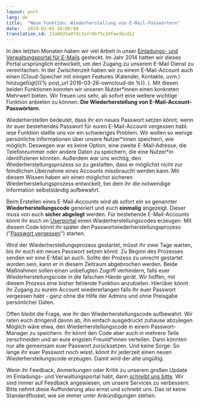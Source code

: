 ```yaml
---
layout: post
lang: de
title:  "Neue Funktion: Wiederherstellung von E-Mail-Passwörtern"
date:   2019-03-03 20:00:00
translation_id: 21a8635a0fdc2a7c8b75c2dfee3bcd12
---
```



In den letzten Monaten haben wir viel Arbeit in unser [Einladungs- und Verwaltungsportal für E-Mails](https://users.systemli.org) gesteckt. Im Jahr  2014 hatten wir dieses Portal ursprünglich entwickelt, um den Zugang zu unserem E-Mail Dienst zu vereinfachen. In der Zwischenzeit haben wir zu einem E-Mail-Account auch einen [Cloud-Speicher mit einigen Features (Kalender, Kontakte, uvm.) hinzugefügt]({% post_url 2016-03-26-owncloud-de %}).
). Mit diesen beiden Funktionen konnten wir unseren Nutzer\*innen einen konkreten Mehrwert bieten. Wir freuen uns sehr, ab sofort eine weitere wichtige Funktion anbieten zu können: **Die Wiederherstellung von E-Mail-Account-Passwörtern**.

<!--more-->

Wiederherstellen bedeutet, dass ihr ein neues Passwort setzen könnt, wenn ihr euer bestehendes Passwort für euren E-Mail-Account vergessen habt. iese Funktion stellte uns vor ein schwieriges Problem. Wir wollen so wenige persönliche Informationen über unsere Nutzer\*innen speichern, wie möglich. Deswegen war es keine Option, eine zweite E-Mail-Adresse, die Telefonnummer oder andere Daten zu speichern, die eine Nutzer\*in identifizieren könnten. Außerdem war uns wichtig, den Wiederherstellungsprozess so zu gestalten, dass er möglichst nicht zur feindlichen Übernahme eines Accounts missbraucht werden kann. Mit diesem Wissen haben wir einen möglichst sicheren Wiederherstellungsprozess entwickelt, bei dem ihr die notwendige Information selbstständig aufbewahrt.

Beim Erstellen eines E-Mail-Accounts wird ab sofort ein so genannter **Wiederherstellungscode** generiert und euch **einmalig** angezeigt. Dieser muss von euch **sicher abgelegt** werden. Für bestehende E-Mail-Accounts könnt ihr euch im [Userportal](https://users.systemli.org) einen Wiederherstellungscodes erzeugen. Mit diesem Code könnt ihr später den Passwortwiederherstellungsprozess ("[Passwort vergessen](https://users.systemli.org/recovery)") starten.

Wird der Wiederherstellungsprozess gestartet, müsst ihr zwei Tage warten, bis ihr euch ein neues Passwort setzen könnt. Zu Beginn des Prozesses senden wir eine E-Mail an euch. Sollte der Prozess zu unrecht gestartet worden sein, kann er in diesem Zeitraum abgebrochen werden. Beide Maßnahmen sollen einen unbefugten Zugriff verhindern, falls euer Wiederherstellungscode in die falschen Hände gerät.
Wir hoffen, mit diesem Prozess eine bisher fehlende Funktion anzubieten. Hierüber könnt ihr  Zugang zu eurem Account wiedererlangen falls ihr euer Passwort vergessen habt - ganz ohne die Hilfe der Admins und ohne Preisgabe persönlicher Daten.

Offen bleibt die Frage, wie ihr den Wiederherstellungscode aufbewahrt. Wir raten euch dringend davon ab, ihn einfach ausgedruckt zuhause abzulegen. Möglich wäre etwa, den Wiederherstellungscode in einem Passwort-Manager zu speichern. Ihr könnt den Code aber auch in mehrere Teile zerschneiden und an eure engsten Freund\*innen verteilen. Dann könnten nur alle gemeinsam euer Passwort zurücksetzen. Und keine Sorge: So lange ihr euer Passwort noch wisst, könnt ihr jederzeit einen neuen Wiederherstellungscode erzeugen. Damit wird der alte ungültig.

Wenn ihr Feedback, Anmerkungen oder Kritik zu unserem großen Update im Einladungs- und Verwaltungsportal habt, dann [schreibt uns bitte](/kontakt.html). Wir sind immer auf Feedback angewiesen, um unsere Services zu verbessern. Bitte nehmt diese Aufforderung also ernst und schreibt uns. Das ist keine Standardfloskel, wie sie immer unter Ankündigungen stehen.
